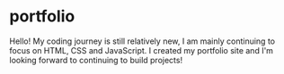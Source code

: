 # portfolio


Hello! My coding journey is still relatively new, I am mainly continuing to focus on HTML, CSS and JavaScript. I created my portfolio site and I'm looking forward to continuing to build projects!
